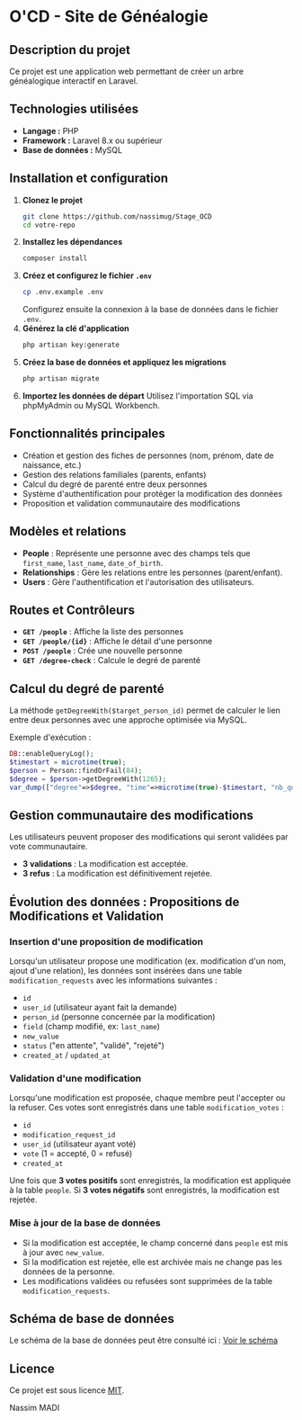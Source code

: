 # O'CD - Site de Généalogie

## Description du projet
Ce projet est une application web permettant de créer un arbre généalogique interactif en Laravel.

## Technologies utilisées
- **Langage :** PHP
- **Framework :** Laravel 8.x ou supérieur
- **Base de données :** MySQL

## Installation et configuration
1. **Clonez le projet**
   ```sh
   git clone https://github.com/nassimug/Stage_OCD
   cd votre-repo
   ```
2. **Installez les dépendances**
   ```sh
   composer install
   ```
3. **Créez et configurez le fichier `.env`**
   ```sh
   cp .env.example .env
   ```
   Configurez ensuite la connexion à la base de données dans le fichier `.env`.
4. **Générez la clé d'application**
   ```sh
   php artisan key:generate
   ```
5. **Créez la base de données et appliquez les migrations**
   ```sh
   php artisan migrate
   ```
6. **Importez les données de départ**
   Utilisez l'importation SQL via phpMyAdmin ou MySQL Workbench.

## Fonctionnalités principales
- Création et gestion des fiches de personnes (nom, prénom, date de naissance, etc.)
- Gestion des relations familiales (parents, enfants)
- Calcul du degré de parenté entre deux personnes
- Système d'authentification pour protéger la modification des données
- Proposition et validation communautaire des modifications

## Modèles et relations
- **People** : Représente une personne avec des champs tels que `first_name`, `last_name`, `date_of_birth`.
- **Relationships** : Gère les relations entre les personnes (parent/enfant).
- **Users** : Gère l'authentification et l'autorisation des utilisateurs.

## Routes et Contrôleurs
- **`GET /people`** : Affiche la liste des personnes
- **`GET /people/{id}`** : Affiche le détail d'une personne
- **`POST /people`** : Crée une nouvelle personne
- **`GET /degree-check`** : Calcule le degré de parenté

## Calcul du degré de parenté
La méthode `getDegreeWith($target_person_id)` permet de calculer le lien entre deux personnes avec une approche optimisée via MySQL.

Exemple d'exécution :
```php
DB::enableQueryLog();
$timestart = microtime(true);
$person = Person::findOrFail(84);
$degree = $person->getDegreeWith(1265);
var_dump(["degree"=>$degree, "time"=>microtime(true)-$timestart, "nb_queries"=>count(DB::getQueryLog())]);
```

## Gestion communautaire des modifications
Les utilisateurs peuvent proposer des modifications qui seront validées par vote communautaire.
- **3 validations** : La modification est acceptée.
- **3 refus** : La modification est définitivement rejetée.

## Évolution des données : Propositions de Modifications et Validation
### Insertion d'une proposition de modification
Lorsqu'un utilisateur propose une modification (ex. modification d'un nom, ajout d'une relation), les données sont insérées dans une table `modification_requests` avec les informations suivantes :
- `id`
- `user_id` (utilisateur ayant fait la demande)
- `person_id` (personne concernée par la modification)
- `field` (champ modifié, ex: `last_name`)
- `new_value`
- `status` ("en attente", "validé", "rejeté")
- `created_at` / `updated_at`

### Validation d'une modification
Lorsqu'une modification est proposée, chaque membre peut l'accepter ou la refuser. Ces votes sont enregistrés dans une table `modification_votes` :
- `id`
- `modification_request_id`
- `user_id` (utilisateur ayant voté)
- `vote` (1 = accepté, 0 = refusé)
- `created_at`

Une fois que **3 votes positifs** sont enregistrés, la modification est appliquée à la table `people`. Si **3 votes négatifs** sont enregistrés, la modification est rejetée.

### Mise à jour de la base de données
- Si la modification est acceptée, le champ concerné dans `people` est mis à jour avec `new_value`.
- Si la modification est rejetée, elle est archivée mais ne change pas les données de la personne.
- Les modifications validées ou refusées sont supprimées de la table `modification_requests`.

## Schéma de base de données
Le schéma de la base de données peut être consulté ici :
[Voir le schéma](https://dbdiagram.io/d/67c36ed7263d6cf9a0e7a63d)

## Licence
Ce projet est sous licence [MIT](https://opensource.org/licenses/MIT).

Nassim MADI
